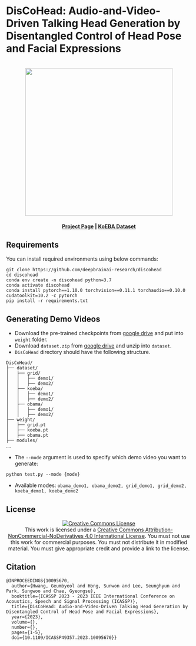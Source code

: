 # DisCoHead: Audio-and-Video-Driven Talking Head Generation by Disentangled Control of Head Pose and Facial Expressions



<p align="center">
    <br>
    <img src="https://assets.website-files.com/6392a785ccd80ebf6f060fbe/6392a7df8df82ba809d50347_Logo_Home.svg" width="400"/>
    <br>
<p>




<h4 align="center">
    <p>
        <a href="https://deepbrainai-research.github.io/discohead">Project Page</a> | 
        <a href="https://github.com/deepbrainai-research/koeba">KoEBA Dataset</a> 
    <p>
</h4>


## Requirements

You can install required environments using below commands:

```shell
git clone https://github.com/deepbrainai-research/discohead
cd discohead
conda env create -n discohead python=3.7
conda activate discohead
conda install pytorch==1.10.0 torchvision==0.11.1 torchaudio==0.10.0 cudatoolkit=10.2 -c pytorch
pip install -r requirements.txt
```

## Generating Demo Videos

- Download the pre-trained checkpoints from [google drive](https://drive.google.com/drive/folders/1JOWwCVF8v2yNJ_n6a4BsaXuZZFKGo4je?usp=sharing) and put into `weight` folder.
- Download `dataset.zip` from [google drive](https://drive.google.com/drive/folders/1JOWwCVF8v2yNJ_n6a4BsaXuZZFKGo4je?usp=sharing) and unzip into `dataset`. 
- `DisCoHead` directory should have the following structure.

```
DisCoHead/
├── dataset/
│   ├── grid/
│   │   ├── demo1/
│   │   ├── demo2/
│   ├── koeba/
│   │   ├── demo1/
│   │   ├── demo2/
│   ├── obama/
│   │   ├── demo1/
│   │   ├── demo2/
├── weight/
│   ├── grid.pt
│   ├── koeba.pt
│   ├── obama.pt
├── modules/
‥‥

```
- The `--mode` argument is used to specify which demo video you want to generate:
```shell
python test.py --mode {mode}
```
- Available modes: `obama_demo1, obama_demo2, grid_demo1, grid_demo2, koeba_demo1, koeba_demo2`


## License

<p align=center>
    <a rel="license" href="http://creativecommons.org/licenses/by-nc-nd/4.0/">
        <img alt="Creative Commons License" style="border-width:0" src="https://i.creativecommons.org/l/by-nc-nd/4.0/88x31.png"/>
    </a>
    <br />This work is licensed under a <a rel="license" href="http://creativecommons.org/licenses/by-nc-nd/4.0/">Creative Commons Attribution-NonCommercial-NoDerivatives 4.0 International License</a>. You must not use this work for commercial purposes. You must not distribute it in modified material. You must give appropriate credit and provide a link to the license.
</p>
    
   
## Citation 

```plain
@INPROCEEDINGS{10095670,
  author={Hwang, Geumbyeol and Hong, Sunwon and Lee, Seunghyun and Park, Sungwoo and Chae, Gyeongsu},
  booktitle={ICASSP 2023 - 2023 IEEE International Conference on Acoustics, Speech and Signal Processing (ICASSP)}, 
  title={DisCoHead: Audio-and-Video-Driven Talking Head Generation by Disentangled Control of Head Pose and Facial Expressions}, 
  year={2023},
  volume={},
  number={},
  pages={1-5},
  doi={10.1109/ICASSP49357.2023.10095670}}
```
 

